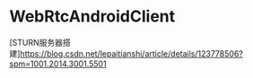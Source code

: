 # WebRtcAndroidClient
[STURN服务器搭建]https://blog.csdn.net/lepaitianshi/article/details/123778506?spm=1001.2014.3001.5501
